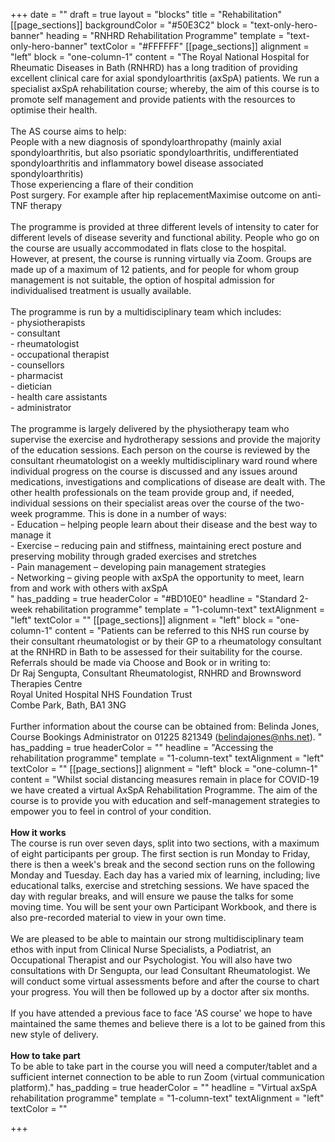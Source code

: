 +++
date = ""
draft = true
layout = "blocks"
title = "Rehabilitation"
[[page_sections]]
backgroundColor = "#50E3C2"
block = "text-only-hero-banner"
heading = "RNHRD Rehabilitation Programme"
template = "text-only-hero-banner"
textColor = "#FFFFFF"
[[page_sections]]
alignment = "left"
block = "one-column-1"
content = "The Royal National Hospital for Rheumatic Diseases in Bath (RNHRD) has a long tradition of providing excellent clinical care for axial spondyloarthritis (axSpA) patients. We run a specialist axSpA rehabilitation course; whereby, the aim of this course is to promote self management and provide patients with the resources to optimise their health. <br><br>The AS course aims to help:<br>People with a new diagnosis of spondyloarthropathy (mainly axial spondyloarthritis, but also psoriatic spondyloarthritis, undifferentiated spondyloarthritis and inflammatory bowel disease associated spondyloarthritis)<br>Those experiencing a flare of their condition<br>Post surgery. For example after hip replacementMaximise outcome on anti-TNF therapy<br><br>The programme is provided at three different levels of intensity to cater for different levels of disease severity and functional ability. People who go on the course are usually accommodated in flats close to the hospital. However, at present, the course is running virtually via Zoom. Groups are made up of a maximum of 12 patients, and for people for whom group management is not suitable, the option of hospital admission for individualised treatment is usually available. <br><br>The programme is run by a multidisciplinary team which includes: <br>- physiotherapists<br>- consultant <br>- rheumatologist<br>- occupational therapist<br>- counsellors<br>- pharmacist<br>- dietician<br>- health care assistants<br>- administrator<br><br>The programme is largely delivered by the physiotherapy team who supervise the exercise and hydrotherapy sessions and provide the majority of the education sessions. Each person on the course is reviewed by the consultant rheumatologist on a weekly multidisciplinary ward round where individual progress on the course is discussed and any issues around medications, investigations and complications of disease are dealt with. The other health professionals on the team provide group and, if needed, individual sessions on their specialist areas over the course of the two-week programme. This is done in a number of ways:<br>- Education – helping people learn about their disease and the best way to manage it<br>- Exercise – reducing pain and stiffness, maintaining erect posture and preserving mobility through graded exercises and stretches<br>- Pain management – developing pain management strategies<br>- Networking – giving people with axSpA the opportunity to meet, learn from and work with others with axSpA<br>"
has_padding = true
headerColor = "#BD10E0"
headline = "Standard 2-week rehabilitation programme"
template = "1-column-text"
textAlignment = "left"
textColor = ""
[[page_sections]]
alignment = "left"
block = "one-column-1"
content = "Patients can be referred to this NHS run course by their consultant rheumatologist or by their GP to a rheumatology consultant at the RNHRD in Bath to be assessed for their suitability for the course. Referrals should be made via Choose and Book or in writing to:<br>Dr Raj Sengupta, Consultant Rheumatologist, RNHRD and Brownsword Therapies Centre<br>Royal United Hospital NHS Foundation Trust<br>Combe Park, Bath, BA1 3NG<br><br>Further information about the course can be obtained from: Belinda Jones, Course Bookings Administrator on 01225 821349 (belindajones@nhs.net). "
has_padding = true
headerColor = ""
headline = "Accessing the rehabilitation programme"
template = "1-column-text"
textAlignment = "left"
textColor = ""
[[page_sections]]
alignment = "left"
block = "one-column-1"
content = "Whilst social distancing measures remain in place for COVID-19 we have created a virtual AxSpA Rehabilitation Programme. The aim of the course is to provide you with education and self-management strategies to empower you to feel in control of your condition.<br><br><strong>How it works<br></strong>The course is run over seven days, split into two sections, with a maximum of eight participants per group. The first section is run Monday to Friday, there is then a week's break and the second section runs on the following Monday and Tuesday. Each day has a varied mix of learning, including; live educational talks, exercise and stretching sessions. We have spaced the day with regular breaks, and will ensure we pause the talks for some moving time. You will be sent your own Participant Workbook, and there is also pre-recorded material to view in your own time.<br><br>We are pleased to be able to maintain our strong multidisciplinary team ethos with input from Clinical Nurse Specialists, a Podiatrist, an Occupational Therapist and our Psychologist. You will also have two consultations with Dr Sengupta, our lead Consultant Rheumatologist. We will conduct some virtual assessments before and after the course to chart your progress. You will then be followed up by a doctor after six months.<br><br>If you have attended a previous face to face 'AS course' we hope to have maintained the same themes and believe there is a lot to be gained from this new style of delivery.<br><br><strong>How to take part<br></strong>To be able to take part in the course you will need a computer/tablet and a sufficient internet connection to be able to run Zoom (virtual communication platform)."
has_padding = true
headerColor = ""
headline = "Virtual axSpA rehabilitation programme"
template = "1-column-text"
textAlignment = "left"
textColor = ""

+++
